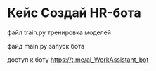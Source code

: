 # Кейс Создай HR-бота

файл train.py тренировка моделей

файд main.py запуск бота

доступ к боту https://t.me/ai_WorkAssistant_bot



